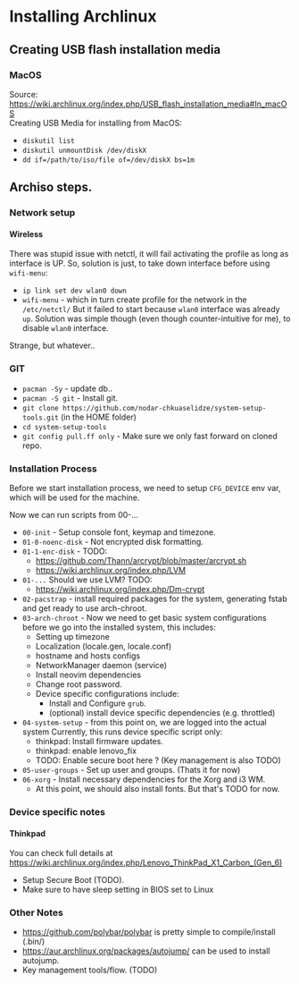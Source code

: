 Installing Archlinux
====================


## Creating USB flash installation media
### MacOS
Source: https://wiki.archlinux.org/index.php/USB_flash_installation_media#In_macOS  
Creating USB Media for installing from MacOS:
 - `diskutil list`
 - `diskutil unmountDisk /dev/diskX`
 - `dd if=/path/to/iso/file of=/dev/diskX bs=1m`

## Archiso steps.

### Network setup
#### Wireless
There was stupid issue with netctl, it will fail activating the profile
as long as interface is UP.
So, solution is just, to take down interface before using `wifi-menu`:
 - `ip link set dev wlan0 down`
 - `wifi-menu` - which in turn create profile for the network in the `/etc/netctl/`
But it failed to start because `wlan0` interface was already `up`. Solution was
simple though (even though counter-intuitive for me), to disable `wlan0` interface.

Strange, but whatever..

### GIT
 - `pacman -Sy` - update db..
 - `pacman -S git` - Install git.
 - `git clone https://github.com/nodar-chkuaselidze/system-setup-tools.git` (in the HOME folder)
 - `cd system-setup-tools`
 - `git config pull.ff only` - Make sure we only fast forward on cloned repo.

### Installation Process
 Before we start installation process, we need to setup `CFG_DEVICE` env var,
 which will be used for the machine.
 
 Now we can run scripts from 00-...
  - `00-init` - Setup console font, keymap and timezone.
  - `01-0-noenc-disk` - Not encrypted disk formatting.
  - `01-1-enc-disk` - TODO:
    - https://github.com/Thann/arcrypt/blob/master/arcrypt.sh
    - https://wiki.archlinux.org/index.php/LVM
  - `01-...` Should we use LVM? TODO:
    - https://wiki.archlinux.org/index.php/Dm-crypt
  - `02-pacstrap` - install required packages for the system, generating fstab
  and get ready to use arch-chroot.
  - `03-arch-chroot` - Now we need to get basic system configurations before
  we go into the installed system, this includes:
    - Setting up timezone
    - Localization (locale.gen, locale.conf)
    - hostname and hosts configs
    - NetworkManager daemon (service)
    - Install neovim dependencies
    - Change root password.
    - Device specific configurations include:
      - Install and Configure `grub`. 
      - (optional) install device specific dependencies (e.g. throttled)
  - `04-system-setup` - from this point on, we are logged into the actual system
  Currently, this runs device specific script only:
    - thinkpad: Install firmware updates.
    - thinkpad: enable lenovo_fix
    - TODO: Enable secure boot here ? (Key management is also TODO)
  - `05-user-groups` - Set up user and groups. (Thats it for now)
  - `06-xorg` - Install necessary dependencies for the Xorg and i3 WM.
    - At this point, we should also install fonts. But that's TODO for now.

### Device specific notes
#### Thinkpad
 You can check full details at https://wiki.archlinux.org/index.php/Lenovo_ThinkPad_X1_Carbon_(Gen_6)

 - Setup Secure Boot (TODO).
 - Make sure to have sleep setting in BIOS set to Linux

### Other Notes
 - https://github.com/polybar/polybar is pretty simple to compile/install (.bin/)
 - https://aur.archlinux.org/packages/autojump/ can be used to install autojump.
 - Key management tools/flow. (TODO)
